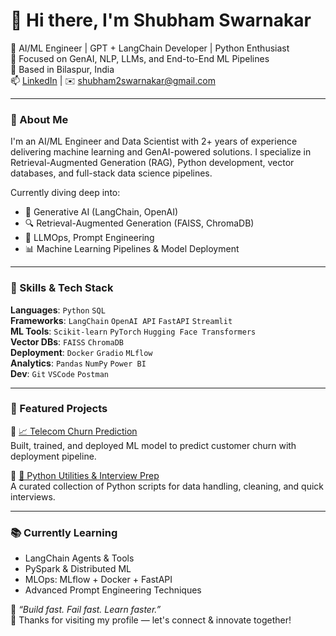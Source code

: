 # 👋 Hi there, I'm Shubham Swarnakar

🚀 AI/ML Engineer | GPT + LangChain Developer | Python Enthusiast  
🎯 Focused on GenAI, NLP, LLMs, and End-to-End ML Pipelines  
📍 Based in Bilaspur, India  
📫 [LinkedIn](https://www.linkedin.com/in/shubham2swarnakar) | ✉️ shubham2swarnakar@gmail.com

---

### 🧠 About Me
I'm an AI/ML Engineer and Data Scientist with 2+ years of experience delivering machine learning and GenAI-powered solutions. I specialize in Retrieval-Augmented Generation (RAG), Python development, vector databases, and full-stack data science pipelines.

Currently diving deep into:
- 🧠 Generative AI (LangChain, OpenAI)
- 🔍 Retrieval-Augmented Generation (FAISS, ChromaDB)
- 🚀 LLMOps, Prompt Engineering
- 📊 Machine Learning Pipelines & Model Deployment

---

### 🔧 Skills & Tech Stack

**Languages**: `Python` `SQL`  
**Frameworks**: `LangChain` `OpenAI API` `FastAPI` `Streamlit`  
**ML Tools**: `Scikit-learn` `PyTorch` `Hugging Face Transformers`  
**Vector DBs**: `FAISS` `ChromaDB`  
**Deployment**: `Docker` `Gradio` `MLflow`  
**Analytics**: `Pandas` `NumPy` `Power BI`  
**Dev**: `Git` `VSCode` `Postman`

---

### 📌 Featured Projects

🔹 [📈 Telecom Churn Prediction](https://github.com/shubh24billu/Telecom-churn-Deployment)  
Built, trained, and deployed ML model to predict customer churn with deployment pipeline.

🔹 [📂 Python Utilities & Interview Prep](https://github.com/shubh24billu/python_codes)  
A curated collection of Python scripts for data handling, cleaning, and quick interviews.

---

### 📚 Currently Learning
- LangChain Agents & Tools
- PySpark & Distributed ML
- MLOps: MLflow + Docker + FastAPI
- Advanced Prompt Engineering Techniques



📢 *“Build fast. Fail fast. Learn faster.”*  
🌟 Thanks for visiting my profile — let's connect & innovate together!
